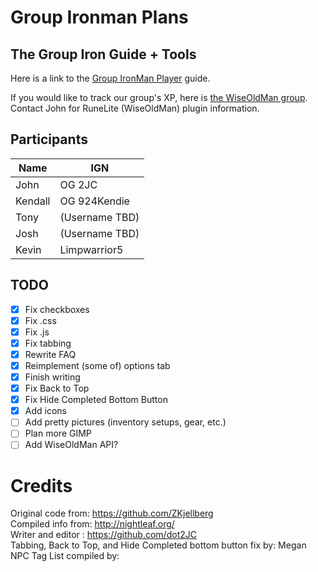 # Group Ironman Plans

## The Group Iron Guide + Tools
Here is a link to the <a href="https://dot2jc.github.io/GIMP/">Group IronMan Player</a> guide. 


If you would like to track our group's XP, here is <a href="https://wiseoldman.net/groups/1677"> the WiseOldMan group</a>. Contact John for RuneLite (WiseOldMan) plugin information.  
<!-- WOM: 836-551-748 -->
## Participants
Name | IGN
-----|-----
John | OG 2JC
Kendall | OG 924Kendie
Tony | (Username TBD)
Josh | (Username TBD)
Kevin | Limpwarrior5

## TODO
- [x] Fix checkboxes
- [x] Fix .css
- [x] Fix .js
- [x] Fix tabbing
- [x] Rewrite FAQ
- [x] Reimplement (some of) options tab
- [x] Finish writing
- [x] Fix Back to Top  
- [x] Fix Hide Completed Bottom Button  
- [x] Add icons  
- [ ] Add pretty pictures (inventory setups, gear, etc.)  
- [ ] Plan more GIMP
- [ ] Add WiseOldMan API?

# Credits
Original code from: https://github.com/ZKjellberg  
Compiled info from: http://nightleaf.org/  
Writer and editor : https://github.com/dot2JC  
Tabbing, Back to Top, and Hide Completed bottom button fix by: Megan  
NPC Tag List compiled by: 
